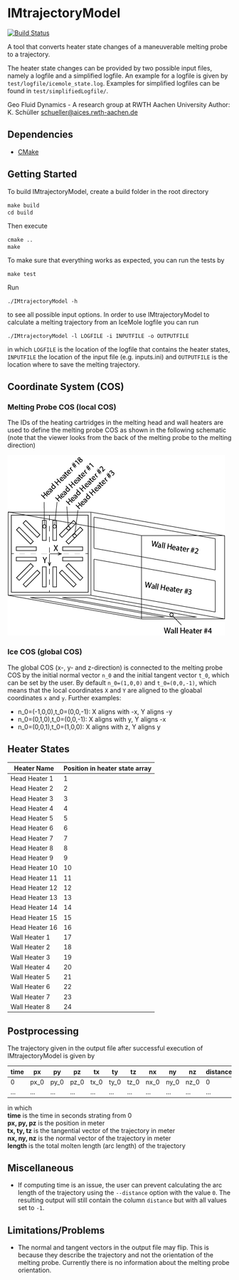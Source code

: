 # IMtrajectoryModel
[![Build Status](https://travis-ci.org/geo-fluid-dynamics/im-trajectory-model.svg?branch=master)](https://travis-ci.org/geo-fluid-dynamics/im-trajectory-model)

A tool that converts heater state changes of a maneuverable melting probe to a trajectory.

The heater state changes can be provided by two possible input files, namely a logfile and a simplified logfile. An example for a logfile is given by `test/logfile/icemole_state.log`. Examples for simplified logfiles can be found in `test/simplifiedLogfile/`.

Geo Fluid Dynamics - A research group at RWTH Aachen University
Author: K. Schüller schueller@aices.rwth-aachen.de

## Dependencies
* [CMake](https://cmake.org)

## Getting Started
To build IMtrajectoryModel, create a build folder in the root directory
```
make build
cd build
```
Then execute
```
cmake ..
make
```
To make sure that everything works as expected, you can run the tests by
```
make test
```
Run
```
./IMtrajectoryModel -h
```
to see all possible input options.
In order to use IMtrajectoryModel to calculate a melting trajectory from an IceMole logfile you can run
```
./IMtrajectoryModel -l LOGFILE -i INPUTFILE -o OUTPUTFILE
```
in which `LOGFILE` is the location of the logfile that contains the heater states, `INPUTFILE` the location of the input file (e.g. inputs.ini) and `OUTPUTFILE` is the location where to save the melting trajectory.

## Coordinate System (COS)
### Melting Probe COS (local COS)
The IDs of the heating cartridges in the melting head and wall heaters are used to define the melting probe COS as shown in the following schematic (note that the viewer looks from the back of the melting probe to the melting direction)

![IMschematic](doc/github/IMschematic.png)

### Ice COS (global COS)
The global COS (x-, y- and z-direction) is connected to the melting probe COS by the initial normal vector `n_0` and the initial tangent vector `t_0`, which can be set by the user. By default `n_0=(1,0,0)` and `t_0=(0,0,-1)`, which means that the local coordinates `X` and `Y` are aligned to the gloabal coordinates `x` and `y`. Further examples:
* n_0=(-1,0,0),t_0=(0,0,-1): X aligns with -x, Y aligns -y
* n_0=(0,1,0),t_0=(0,0,-1): X aligns with y, Y aligns -x
* n_0=(0,0,1),t_0=(1,0,0): X aligns with z, Y aligns y

## Heater States
| Heater Name | Position in heater state array |
| --- | --- |
| Head Heater 1 | 1 |
| Head Heater 2 | 2 |
| Head Heater 3 | 3 |
| Head Heater 4 | 4 |
| Head Heater 5 | 5 |
| Head Heater 6 | 6 |
| Head Heater 7 | 7 |
| Head Heater 8 | 8 |
| Head Heater 9 | 9 |
| Head Heater 10 | 10 |
| Head Heater 11 | 11 |
| Head Heater 12 | 12 |
| Head Heater 13 | 13 |
| Head Heater 14 | 14 |
| Head Heater 15 | 15 |
| Head Heater 16 | 16 |
| Wall Heater 1 | 17 |
| Wall Heater 2 | 18 |
| Wall Heater 3 | 19 |
| Wall Heater 4 | 20 |
| Wall Heater 5 | 21 |
| Wall Heater 6 | 22 |
| Wall Heater 7 | 23 |
| Wall Heater 8 | 24 |

## Postprocessing
The trajectory given in the output file after successful execution of IMtrajectoryModel is given by

| time | px | py | pz | tx | ty | tz | nx | ny | nz | distance
| --- | --- | --- | --- | --- | --- | --- | --- | --- | --- | --- |
| 0 | px_0 | py_0 | pz_0 | tx_0 | ty_0 | tz_0 | nx_0 | ny_0 | nz_0 | 0 |
| ... | ... | ... | ... | ... | ... | ... | ... | ... | ... | ... |

in which<br>
  **time**        is the time in seconds strating from 0<br>
  **px, py, pz**  is the position in meter<br>
  **tx, ty, tz**  is the tangential vector of the trajectory in meter<br>
  **nx, ny, nz**  is the normal vector of the trajectory in meter<br>
  **length**      is the total molten length (arc length) of the trajectory

## Miscellaneous
* If computing time is an issue, the user can prevent calculating the arc length of the trajectory using the `--distance` option with the value `0`. The resulting output will still contain the column `distance` but with all values set to `-1`.

## Limitations/Problems
* The normal and tangent vectors in the output file may flip. This is because they describe the trajectory and not the orientation of the melting probe. Currently there is no information about the melting probe orientation.
